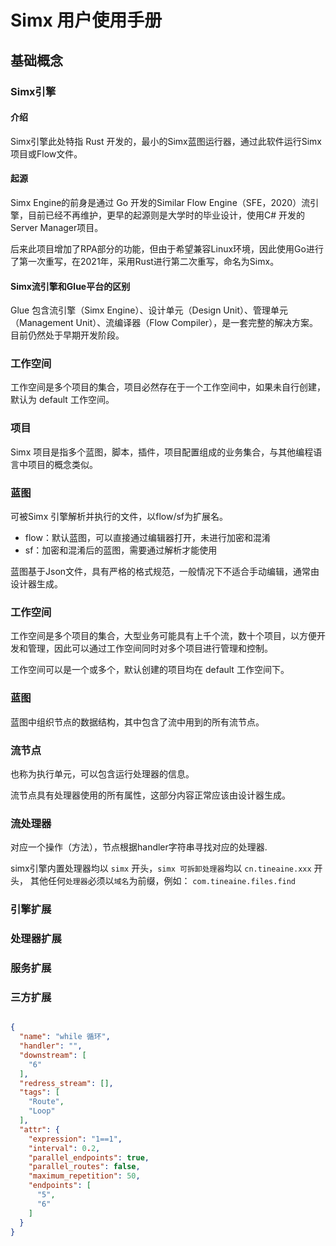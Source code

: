 # Simx 用户使用手册

## 基础概念

### Simx引擎

#### 介绍

Simx引擎此处特指 Rust 开发的，最小的Simx蓝图运行器，通过此软件运行Simx项目或Flow文件。

#### 起源

Simx Engine的前身是通过 Go 开发的Similar Flow Engine（SFE，2020）流引擎，目前已经不再维护，更早的起源则是大学时的毕业设计，使用C#
开发的Server Manager项目。

后来此项目增加了RPA部分的功能，但由于希望兼容Linux环境，因此使用Go进行了第一次重写，在2021年，采用Rust进行第二次重写，命名为Simx。

#### Simx流引擎和Glue平台的区别

Glue 包含流引擎（Simx Engine）、设计单元（Design Unit）、管理单元（Management Unit）、流编译器（Flow
Compiler），是一套完整的解决方案。目前仍然处于早期开发阶段。

### 工作空间

工作空间是多个项目的集合，项目必然存在于一个工作空间中，如果未自行创建，默认为 default 工作空间。

### 项目

Simx 项目是指多个蓝图，脚本，插件，项目配置组成的业务集合，与其他编程语言中项目的概念类似。

### 蓝图

可被Simx 引擎解析并执行的文件，以flow/sf为扩展名。

- flow：默认蓝图，可以直接通过编辑器打开，未进行加密和混淆
- sf：加密和混淆后的蓝图，需要通过解析才能使用

蓝图基于Json文件，具有严格的格式规范，一般情况下不适合手动编辑，通常由设计器生成。

### 工作空间

工作空间是多个项目的集合，大型业务可能具有上千个流，数十个项目，以方便开发和管理，因此可以通过工作空间同时对多个项目进行管理和控制。

工作空间可以是一个或多个，默认创建的项目均在 default 工作空间下。

### 蓝图

蓝图中组织节点的数据结构，其中包含了流中用到的所有流节点。

### 流节点

也称为执行单元，可以包含运行处理器的信息。

流节点具有处理器使用的所有属性，这部分内容正常应该由设计器生成。

### 流处理器

对应一个操作（方法），节点根据handler字符串寻找对应的处理器.

simx引擎内置处理器均以 `simx`  开头，`simx 可拆卸处理器`均以 `cn.tineaine.xxx` 开头， 其他任何`处理器`必须以`域名`为前缀，例如：
`com.tineaine.files.find`

### 引擎扩展

### 处理器扩展

### 服务扩展

### 三方扩展

```json

{
  "name": "while 循环",
  "handler": "",
  "downstream": [
    "6"
  ],
  "redress_stream": [],
  "tags": [
    "Route",
    "Loop"
  ],
  "attr": {
    "expression": "1==1",
    "interval": 0.2,
    "parallel_endpoints": true,
    "parallel_routes": false,
    "maximum_repetition": 50,
    "endpoints": [
      "5",
      "6"
    ]
  }
}

```